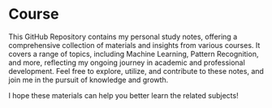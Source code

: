 # Course
This GitHub Repository contains my personal study notes, offering a comprehensive collection of materials and insights from various courses. It covers a range of topics, including Machine Learning, Pattern Recognition, and more, reflecting my ongoing journey in academic and professional development. Feel free to explore, utilize, and contribute to these notes, and join me in the pursuit of knowledge and growth.  

I hope these materials can help you better learn the related subjects!



